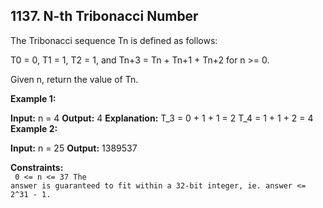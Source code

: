 <h2>1137. N-th Tribonacci Number</h2>
<p>
The Tribonacci sequence Tn is defined as follows:

T0 = 0, T1 = 1, T2 = 1, and Tn+3 = Tn + Tn+1 + Tn+2 for n >= 0.

Given n, return the value of Tn.

</p>
 
<p>
<strong>Example 1:</strong>

<strong>Input:</strong> n = 4
<strong>Output:</strong> 4
<strong>Explanation:</strong>
T_3 = 0 + 1 + 1 = 2
T_4 = 1 + 1 + 2 = 4
<br>
<strong>Example 2:</strong>

<strong>Input:</strong> n = 25
<strong>Output:</strong> 1389537

<strong>Constraints:</strong>
<br>
<code>
0 <= n <= 37
The answer is guaranteed to fit within a 32-bit integer, ie. answer <= 2^31 - 1.
</code>

</p>
